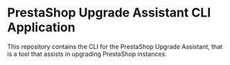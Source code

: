 # PrestaShop Upgrade Assistant CLI Application

This repository contains the CLI for the PrestaShop Upgrade Assistant, that is a tool that assists in upgrading PrestaShop instances.